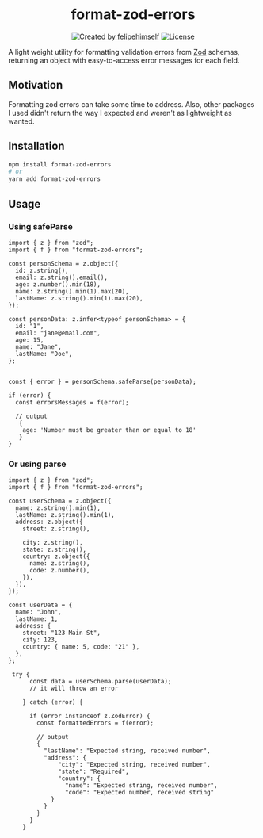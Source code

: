 <p align="center"> <h1 align="center">format-zod-errors</h1></p>

<p align="center">
<a href="https://github.com/felipehimself" rel="nofollow"><img src="https://img.shields.io/badge/created%20by-@felipehimself-4BBAAB.svg" alt="Created by felipehimself"></a>
<a href="https://opensource.org/licenses/MIT" rel="nofollow"><img src="https://img.shields.io/github/license/felipehimself/format-zod-errors" alt="License"></a>
</p>

A light weight utility for formatting validation errors from [Zod](https://github.com/colinhacks/zod) schemas, returning an object with easy-to-access error messages for each field.

## Motivation

Formatting zod errors can take some time to address. Also, other packages I used didn't return the way I expected and weren't as lightweight as wanted.

## Installation

```bash
npm install format-zod-errors
# or
yarn add format-zod-errors
```

## Usage

### Using safeParse

```
import { z } from "zod";
import { f } from "format-zod-errors";

const personSchema = z.object({
  id: z.string(),
  email: z.string().email(),
  age: z.number().min(18),
  name: z.string().min(1).max(20),
  lastName: z.string().min(1).max(20),
});

const personData: z.infer<typeof personSchema> = {
  id: "1",
  email: "jane@email.com",
  age: 15,
  name: "Jane",
  lastName: "Doe",
};


const { error } = personSchema.safeParse(personData);

if (error) {
  const errorsMessages = f(error);

  // output
   {
    age: 'Number must be greater than or equal to 18'
   }
}

```

### Or using parse

```
import { z } from "zod";
import { f } from "format-zod-errors";

const userSchema = z.object({
  name: z.string().min(1),
  lastName: z.string().min(1),
  address: z.object({
    street: z.string(),

    city: z.string(),
    state: z.string(),
    country: z.object({
      name: z.string(),
      code: z.number(),
    }),
  }),
});

const userData = {
  name: "John",
  lastName: 1,
  address: {
    street: "123 Main St",
    city: 123,
    country: { name: 5, code: "21" },
  },
};

 try {
      const data = userSchema.parse(userData);
      // it will throw an error

    } catch (error) {

      if (error instanceof z.ZodError) {
        const formattedErrors = f(error);

        // output
        {
          "lastName": "Expected string, received number",
          "address": {
              "city": "Expected string, received number",
              "state": "Required",
              "country": {
                "name": "Expected string, received number",
                "code": "Expected number, received string"
            }
          }
        }
      }
    }
```
